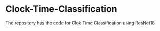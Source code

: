 # Clock-Time-Classification
The repository has the code for Clok Time Classification using ResNet18
